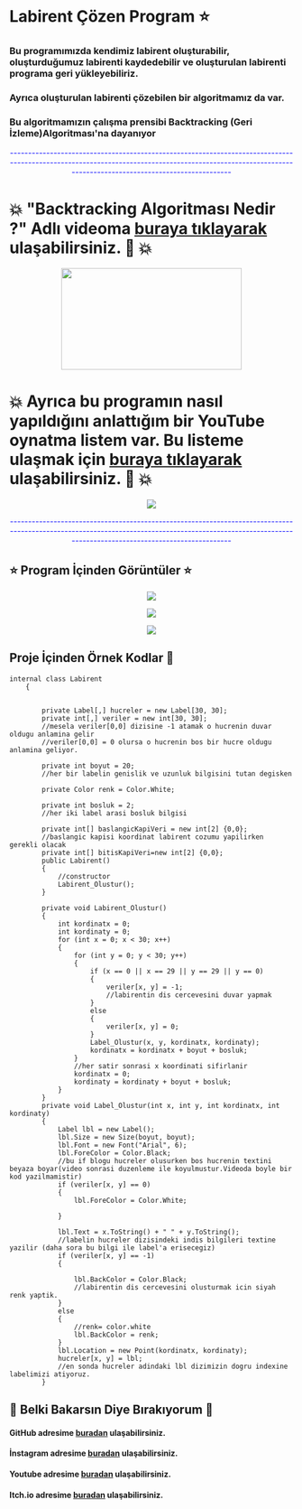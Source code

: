 # Labirent Çözen Program  :star:

### Bu programımızda kendimiz labirent oluşturabilir, oluşturduğumuz labirenti kaydedebilir ve oluşturulan labirenti programa geri yükleyebiliriz. 

### Ayrıca oluşturulan labirenti çözebilen bir algoritmamız da var.
### Bu algoritmamızın çalışma prensibi Backtracking (Geri İzleme)Algoritması'na dayanıyor



<p style="text-align: center ;color:blue">--------------------------------------------------------------------------------------------------------------------------------------------------------------------------------------------------------</p>

#  :collision: "Backtracking Algoritması Nedir ?" Adlı videoma [buraya tıklayarak](https://youtu.be/6JvVelUz4jo?si=Sz1g9GgEbIt_s6av) ulaşabilirsiniz. :purple_heart: :collision:

<p align="center">
  <img src="https://github.com/FurcanY/CSharp-Form-LabirentCozenProgram/assets/114299899/386b5249-8e1c-4bf3-92ea-e346fb5e2656" width="320" height="180"/>
</p>






#  :collision: Ayrıca bu programın nasıl yapıldığını anlattığım bir YouTube oynatma listem var. Bu listeme ulaşmak için [buraya tıklayarak](https://youtube.com/playlist?list=PLDHRr6EHUpuApMUhFTO2yTeuzFwALPm-U&si=Q7kR9YxjfZ97eqsF) ulaşabilirsiniz. :purple_heart: :collision:
<p align="center">
  <img src="https://github.com/FurcanY/CSharp-Form-LabirentCozenProgram/assets/114299899/8ae7cc96-3129-4d13-96f3-d39ba24e530f" />
</p>

<p style="text-align: center ;color:blue">--------------------------------------------------------------------------------------------------------------------------------------------------------------------------------------------------------</p>
<p align="center">

##  :star: Program İçinden Görüntüler :star:

<p align="center">
  <img src="https://github.com/FurcanY/CSharp-Form-LabirentCozenProgram/assets/114299899/568f7e5b-98e8-438b-bb99-55569b591bec" />
</p>
<p align="center">
  <img src="https://github.com/FurcanY/CSharp-Form-LabirentCozenProgram/assets/114299899/9e4c6d3c-e966-4efa-858f-e4ab82d7fda5" />
</p>
<p align="center">
  <img src="https://github.com/FurcanY/CSharp-Form-LabirentCozenProgram/assets/114299899/5d5071a0-867b-4868-9b2c-d15274850e71" />
</p>

## Proje İçinden Örnek Kodlar 💾

    internal class Labirent
        {
            

            private Label[,] hucreler = new Label[30, 30];
            private int[,] veriler = new int[30, 30];
            //mesela veriler[0,0] dizisine -1 atamak o hucrenin duvar oldugu anlamina gelir
            //veriler[0,0] = 0 olursa o hucrenin bos bir hucre oldugu anlamina geliyor.

            private int boyut = 20;
            //her bir labelin genislik ve uzunluk bilgisini tutan degisken

            private Color renk = Color.White;

            private int bosluk = 2;
            //her iki label arasi bosluk bilgisi

            private int[] baslangicKapiVeri = new int[2] {0,0};
            //baslangic kapisi koordinat labirent cozumu yapilirken gerekli olacak
            private int[] bitisKapiVeri=new int[2] {0,0};
            public Labirent()
            {
                //constructor
                Labirent_Olustur();
            }

            private void Labirent_Olustur()
            {
                int kordinatx = 0;
                int kordinaty = 0;
                for (int x = 0; x < 30; x++)
                {
                    for (int y = 0; y < 30; y++)
                    {
                        if (x == 0 || x == 29 || y == 29 || y == 0)
                        {
                            veriler[x, y] = -1;
                            //labirentin dis cercevesini duvar yapmak
                        }
                        else
                        {
                            veriler[x, y] = 0;
                        }
                        Label_Olustur(x, y, kordinatx, kordinaty);
                        kordinatx = kordinatx + boyut + bosluk;
                    }
                    //her satir sonrasi x koordinati sifirlanir
                    kordinatx = 0;
                    kordinaty = kordinaty + boyut + bosluk;
                }
            }
            private void Label_Olustur(int x, int y, int kordinatx, int kordinaty)
            {
                Label lbl = new Label();
                lbl.Size = new Size(boyut, boyut);
                lbl.Font = new Font("Arial", 6);
                lbl.ForeColor = Color.Black;
                //bu if blogu hucreler olusurken bos hucrenin textini beyaza boyar(video sonrasi duzenleme ile koyulmustur.Videoda boyle bir kod yazilmamistir)
                if (veriler[x, y] == 0)
                {
                    lbl.ForeColor = Color.White;

                }

                lbl.Text = x.ToString() + " " + y.ToString();
                //labelin hucreler dizisindeki indis bilgileri textine yazilir (daha sora bu bilgi ile label'a erisecegiz)
                if (veriler[x, y] == -1)
                {
                    
                    lbl.BackColor = Color.Black;
                    //labirentin dis cercevesini olusturmak icin siyah renk yaptik.
                }
                else
                {
                    //renk= color.white
                    lbl.BackColor = renk;
                }
                lbl.Location = new Point(kordinatx, kordinaty);
                hucreler[x, y] = lbl;
                //en sonda hucreler adindaki lbl dizimizin dogru indexine labelimizi atiyoruz.
            }



## :rose: Belki Bakarsın Diye Bırakıyorum :rose:
####  GitHub adresime [buradan](https://github.com/FurcanY) ulaşabilirsiniz.
####  İnstagram adresime [buradan](https://www.instagram.com/y.furcan/) ulaşabilirsiniz.
####  Youtube adresime [buradan](https://www.youtube.com/channel/UCQRXjt0lg2jCnp2NqOAO2Ig) ulaşabilirsiniz.
####  Itch.io adresime [buradan](https://furcany.itch.io/) ulaşabilirsiniz.
